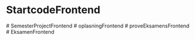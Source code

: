 # StartcodeFrontend
#   S e m e s t e r P r o j e c t F r o n t e n d  
 #   o p l a s n i n g F r o n t e n d  
 #   p r o v e E k s a m e n s F r o n t e n d  
 #   E k s a m e n F r o n t e n d  
 